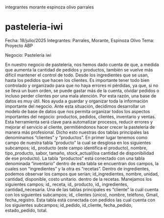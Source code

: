 integrantes 
morante
espinoza olivo 
parrales
# pasteleria-iwi
Fecha: 18/julio/2025
Integrantes: Parrales, Morante, Espinoza Olivo 
Tema: Proyecto ABP

Negocio:                                             Pastelería iwi

En nuestro negocio de pastelería, nos hemos dado cuenta de que, a medida que aumenta la cantidad de pedidos y productos, también se vuelve más difícil mantener el control de todo. Desde los ingredientes que se usan, hasta los pedidos que hacen los clientes. Es importante tener todo bien controlado y organizado para que no haya errores ni pérdidas, ya que, si no se lleva un buen orden, se puede gastar más de la cuenta, olvidar pedidos o incluso perder clientes por una mala atención. 
Por esta razón, una base de datos es muy útil. Nos ayuda a guardar y organizar toda la información importante del negocio.
Ante esta situación, decidimos desarrollar un modelo de base de datos que nos permita organizar todos los aspectos importantes del negocio: productos, pedidos, clientes, inventario y ventas. Esta herramienta será clave para automatizar procesos, reducir errores y mejorar el servicio al cliente, permitiéndonos hacer crecer la pastelería de manera más profesional.
Dicho esto nuestras dos tablas principales las denominamos “clientes” y “productos”. 
En primer lugar tenemos como campo de nuestra tabla “producto” la cual se desglosa en los siguientes subcampos; id_ producto (este campo identifica el producto), nombre, tipo_producto, sabor, tamaño, stock_actual(loa cantidad de disponibilidad de ese producto).
La tabla “productos” está conectado con una tabla denominada “inventario” dentro de esta tabla se encuentran dos campos, la cuales son “ingredientes” y la otra es “recetas”. Dentro de ingredientes, podemos observar los campos que serían;  id_ingredientes, nombre, unidad, cantidad, disponible,  costo unitario. dentro de la recetas. Manejamos los siguientes campos; id_ receta, id_ producto, id_ ingredientes, cantidad_necesaria.
Una de las tablas  principales es “cliente” la cuál cuenta con los siguientes subcampos; id_ clientes (único), nombre, teléfono, Gmail, fecha_registro. Esta tabla está conectada con pedidos las cual cuenta con los siguientes subcampos; id_pedido, id_cliente, fecha_pedido, estado_pedido,  total.
